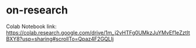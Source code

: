 # on-research

Colab Notebook link:
https://colab.research.google.com/drive/1m_j2vHTFg0UMkzJuYMvEf1eZztItBXY8?usp=sharing#scrollTo=Qpaz4F2GQLIj
